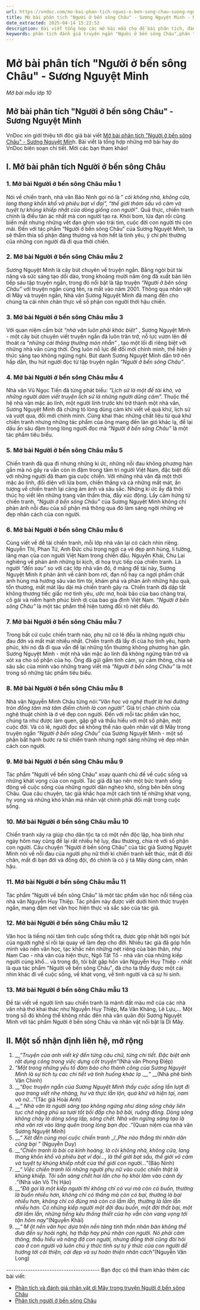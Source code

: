 ```yaml
---
url: https://vndoc.com/mo-bai-phan-tich-nguoi-o-ben-song-chau-suong-nguyet-minh-291990
title: Mở bài phân tích "Người ở bến sông Châu" - Sương Nguyệt Minh - Mở bài mẫu lớp 10 - VnDoc.com
date_extracted: 2025-04-14 15:22:52
description: Bài viết tổng hợp các mở bài mẫu cho đề bài phân tích, đánh giá truyện ngắn "Người ở bến sông Châu" - Sương Nguyệt Minh
keywords: phân tích đánh giá truyện ngắn "Người ở bến sông Châu",phân tích truyện ngắn Người ở bến sông Châu,Người ở bến sông Châu phân tích,phân tích dì mây,phân tích đánh giá người ở bến sông châu,phân tích dì mây người ở bến sông châu,phân tích người ở bến sông châu,mở bài người ở bến sông châu,mở bài cho bài người ở bến sông châu
---
```


# Mở bài phân tích "Người ở bến sông Châu" - Sương Nguyệt Minh
 _Mở bài mẫu lớp 10_
## Mở bài phân tích "Người ở bến sông Châu" - Sương Nguyệt Minh
VnDoc xin giới thiệu tới độc giả bài viết [Mở bài phân tích "Người ở bến sông Châu" - Sương Nguyệt Min](<https://vndoc.com/mo-bai-phan-tich-nguoi-o-ben-song-chau-suong-nguyet-minh-291990>)h. Bài viết là tổng hợp những mở bài hay do VnDoc biên soạn chi tiết. Mời các bạn tham khảo\!
## **I. Mở bài phân tích Người ở bến sông Châu**
### **1\. Mở bài Người ở bến sông Châu mẫu 1**
Nói về chiến tranh, nhà văn Bảo Ninh gọi nó là “ _cõi không nhà, không cửa, lang thang khốn khổ và phiêu bạt vĩ đại”, “thế giới thảm sầu vô cảm và tuyệt tự khủng khiếp nhất của dòng giống con người”_. Quả thực, chiến tranh chính là điều tàn ác nhất mà con người tạo ra. Khói bom, lửa đạn rồi cũng biến mất nhưng những vết đạn ghim vào trái tim, cuộc đời con người thì còn mãi. Đến với tác phẩm “Người ở bến sông Châu” của Sương Nguyệt Minh, ta sẽ thấm thía số phận đáng thương và hơn hết là tình yêu, ý chí phi thường của những con người đã đi qua thời chiến.
### 2\. Mở bài Người ở bến sông Châu mẫu 2
Sương Nguyệt Minh là cây bút chuyên về truyện ngắn. Bằng ngòi bút tài năng và sức sáng tạo dồi dào, trong khoảng mười năm ông đã xuất bản liên tiếp sáu tập truyện ngắn, trong đó nổi bật là tập truyện _“Người ở bên sông Châu”_ với truyện ngắn cùng tên, ra mắt vào năm 2001. Thông qua nhân vật dì Mây và truyện ngắn, Nhà văn Sương Nguyệt Minh đã mang đến cho chúng ta cái nhìn chân thực về số phận con người thời hậu chiến.
### 3\. Mở bài Người ở bến sông Châu mẫu 3
Với quan niệm cầm bút _“nhà văn luôn phải khác biệt”_ , Sương Nguyệt Minh - một cây bút chuyên viết truyện ngắn đã luôn trăn trở, nỗ lực vươn lên để thoát ra _“những cái thông thường mòn nhẵn”_ , tạo một lối đi riêng biệt với những nhà văn cùng thời. Ông luôn nỗ lực để đổi mới chính mình, thể hiện ý thức sáng tạo không ngừng nghỉ. Bút danh Sương Nguyệt Minh dần trở nên hấp dẫn, thu hút người đọc từ tập truyện ngắn _“Người ở bến sông Châu”_.
### 4\. Mở bài Người ở bến sông Châu mẫu 4
Nhà văn Vũ Ngọc Tiến đã từng phát biểu: _“Lịch sử là một đề tài khó, và những người dám viết truyện lịch sử là những người dũng cảm”._ Thuộc thế hệ nhà văn mặc áo lính, một người lính trước khi trở thành một nhà văn, Sương Nguyệt Minh đã chứng tỏ lòng dùng cảm khi viết về quá khứ, lịch sử và vượt qua, đổi mới chính mình. Cùng khai thác những chất liệu từ quá khứ chiến tranh nhưng những tác phẩm của ông mang đến làn gió khác lạ, để lại dấu ấn sâu đậm trong lòng người đọc mà _“Người ở bến sông Châu”_ là một tác phẩm tiêu biểu.
### 5\. Mở bài Người ở bến sông Châu mẫu 5
Chiến tranh đã qua đi nhưng những kí ức, những nỗi đau không phương hàn gắn mà nó gây ra vẫn còn in đậm trong tâm trí người Việt Nam, đặc biệt đối với những người đã tham gia cuộc chiến. Với những nhà văn đã một thời mặc áo lính, đối diện với lửa bom, chiến thắng và cả những mất mát, ấn tượng về chiến tranh lại càng ám ảnh và sâu sắc. Những kí ức ấy đã thôi thúc họ viết lên những trang văn thấm thía, đầy xúc động. Lấy cảm hứng từ chiến tranh, _“Người ở bến sông Châu”_ của Sương Nguyệt Minh không chỉ phản ánh nỗi đau của số phận mà thông qua đó làm sáng ngời những vẻ đẹp nhân cách của con người.
### 6\. Mở bài Người ở bến sông Châu mẫu 6
Cùng viết về đề tài chiến tranh, mỗi lớp nhà văn lại có cách nhìn riêng. Nguyễn Thi, Phan Tứ, Anh Đức chú trọng ngợi ca vẻ đẹp anh hùng, lí tưởng, lãng mạn của con người Việt Nam trong chiến đấu. Nguyễn Khải, Chu Lai nghiêng về phản ánh những bi kịch, di hoạ trực tiếp của chiến tranh. Là người _“đến sau”_ so với các lớp nhà văn đó, ở mảng đề tài này, Sương Nguyệt Minh ít phản ánh về cảnh bom rơi, đạn nổ hay ca ngợi phẩm chất anh hùng mà hướng sâu vào tìm tòi, khám phá và phản ánh những hậu quả, tổn thương, mất mát lâu dài mà chiến tranh gây ra. Chiến tranh đã dập tắt không thương tiếc giấc mơ tình yêu, ước mơ, hoài bão của bao chàng trai, cô gái và niềm hạnh phúc bình dị của bao gia đình Việt Nam. _“Người ở bến sông Châu”_ là một tác phẩm thể hiện tương đối rõ nét điều đó.
### 7\. Mở bài Người ở bến sông Châu mẫu 7
Trong bất cứ cuộc chiến tranh nào, phụ nữ có lẽ đều là những người chịu đau đớn và mất mát nhiều nhất. Chiến tranh đã lấy đi của họ tình yêu, hạnh phúc, khi nó đã đi qua vẫn để lại những tổn thương không phương hàn gắn. Sương Nguyệt Minh - một nhà văn mặc áo lính đã không ngừng trăn trở và xót xa cho số phận của họ. Ông đã gửi gắm tình cảm, sự cảm thông, chia sẻ sâu sắc của mình vào những trang viết mà _“Người ở bến sông Châu”_ là một trong số những tác phẩm tiêu biểu.
### 8\. Mở bài Người ở bến sông Châu mẫu 8
Nhà văn Nguyễn Minh Châu từng nói:_“Văn học và nghệ thuật là hai đường tròn đồng tâm mà tâm điểm chính là con người”._ Giá trị chân chính của nghệ thuật chính là ở vẻ đẹp con người. Đến với mỗi tác phẩm văn học, chúng ta như được làm quen, gặp gỡ và thấu hiểu với một số phận, một cuộc đời. Và có lẽ, người đọc sẽ không thể nào quên nhân vật dì Mây trong truyện ngắn _“Người ở bến sông Châu”_ của Sương Nguyệt Minh - một số phận bất hạnh bước ra từ chiến tranh nhưng ngời sáng những vẻ đẹp nhân cách con người.
### 9\. Mở bài Người ở bến sông Châu mẫu 9
Tác phẩm "Người về bến sông Châu" xoay quanh chủ đề về cuộc sống và những khát vọng của con người. Tác giả đã tạo nên một bức tranh sống động về cuộc sống của những người dân nghèo khó, sống bên bến sông Châu. Qua câu chuyện, tác giả khắc họa một cách tinh tế những khát vọng, hy vọng và những khó khăn mà nhân vật chính phải đối mặt trong cuộc sống.
### 10\. Mở bài Người ở bến sông Châu mẫu 10
Chiến tranh xảy ra giúp cho dân tộc ta có một nền độc lập, hòa bình như ngày hôm nay cũng để lại rất nhiều hệ lụy, đau thương, chia rẽ với số phận con người. Câu chuyện “Người ở bến sông Châu” của tác giả Sương Nguyệt Minh nói về nỗi đau của người phụ nữ thời kì chiến tranh kết thúc, mất đi đôi chân, mất đi bạn đời và đồng đội, đó chính là cô ý tá Mây dũng cảm, nhân hậu.
### 11\. Mở bài Người ở bến sông Châu mẫu 11
Tác phẩm "Người về bến sông Châu" là một tác phẩm văn học nổi tiếng của nhà văn Nguyễn Huy Thiệp. Tác phẩm này được viết dưới hình thức truyện ngắn, mang đậm nét văn học hiện thực và sắc sảo của tác giả.
### 12\. Mở bài Người ở bến sông Châu mẫu 12
Văn học là tiếng nói tâm tình cuộc sống thốt ra, được góp nhặt bởi ngòi bút của người nghệ sĩ rồi lại quay về làm đẹp cho đời. Nhiều tác giả đã góp hồn mình vào nền văn học, tạc khắc nên những nét riêng của bản thân, như Nam Cao - nhà văn của hiện thực, Ngô Tất Tố - nhà văn của những kiếp người cùng khổ... và trong đó, tôi bắt gặp hồn văn Nguyễn Huy Thiệp - nhất là qua tác phẩm "Người về bến sông Châu", đã cho ta thấy được một cái nhìn khác đi về cuộc sống, về khát vọng, về tình người và cả sự hi sinh.
### 13\. Mở bài Người ở bến sông Châu mẫu 13
Đề tài viết về người lính sau chiến tranh là mảnh đất màu mỡ của các nhà văn nhà thơ khai thác như Nguyễn Huy Thiệp, Ma Văn Kháng, Lê Lựu,... Một trong số đó không thể không nhắc đến nhà văn quân đội Sương Nguyệt Minh với tác phẩm Người ở bến sông Châu và nhân vật nổi bật là Dì Mây.
## **II. Một số nhận định liên hệ, mở rộng**
  1. ___“Truyện của anh viết kỹ đến từng câu chữ, từng chi tiết. Đặc biệt anh rất dụng công trong việc dựng cốt truyện”_\(Nhà văn Phong Điệp\)
  2. _“Một trong những yếu tố đảm bảo cho thành công của Sương Nguyệt Minh là sự tích tụ các chi tiết và tình huống khác lạ_ _.__”_ __\(Nhà phê bình Văn Chinh\)
  3. ___“Đọc truyện ngắn của Sương Nguyệt Minh thấy cuộc sống lần lượt đi qua trang viết nhẹ nhàng, hư và thực lẫn lộn, quá khứ và hiện tại, nam và nữ…”_\(Tác giả Hoài Anh\)
  4. ___“_ _Nhà văn là người sáng tạo không ngừng như dòng sông chảy liên tục chở nặng phù sa tươi tốt bồi đắp cho bờ bãi, ruộng đồng. Dòng sông không chảy là dòng sông lấp, sông chết. Nhà văn ngừng sáng tạo là nhà văn rơi vào lãng quên trong lòng bạn đọc_ _.”_\(Quan niệm của nhà văn Sương Nguyệt Minh\)
  5. ___“_ _Xét đến cùng mọi cuộc chiến tranh_ _/__Phe nào thắng thì nhân dân cũng bại_ _”_ \(Nguyễn Duy\)
  6. ___“Chiến tranh là bài ca kinh hoàng, là cõi không nhà, không cửa, lang thang khốn khổ và phiêu bạt vĩ đại…, là thế giới bạt sầu, thế giới vô cảm và tuyệt tự khủng khiếp nhất của thế giới con người…”_\(Bảo Ninh\)
  7. ___“_ _Việc chiến tranh lôi những người phụ nữ vào cuộc chiến thật là khủng khiếp. Tôi sẵn sàng chết hai lần cho họ khỏi lâm vào cảnh ấy_ _.”_\(Nhà văn Võ Thị Hảo\)
  8. ___“Đã gọi là một kiếp người thì không chỉ có vui mà còn có buồn, thường là buồn nhiều hơn, không chỉ có thắng mà còn có bại, thường là bại nhiều hơn, không chỉ có đúng mà còn có lầm lẫn, thường là lầm lẫn nhiều hơn. Có những kiếp người một đời đau buồn, một đời thất bại, một đời lầm lẫn, những tiếng kêu thống thiết của họ vẫn còn vang vọng tới tận hôm nay”_\(Nguyễn Khải\)
  9. ___“_ _M_ _ột nền văn học dựa trên nền tảng tinh thần nhân bản không thể đưa đến sự hoài nghi, hạ thấp hay phủ nhận con người. Nó phải cảm thông, thấu hiểu và nâng đỡ con người, nhưng đồng thời cũng đòi hỏi cao ở con người và luôn chú ý thức tỉnh sự tự ý thức của con người để hướng tới cái thiện, cái đẹp và sự hoàn thiện nhân cách”_\(Nguyễn Văn Long\)

\---------------------------------------
Bạn đọc có thể tham khảo thêm các bài viết:
  * [Phân tích và đánh giá nhân vật dì Mây trong truyện Người ở bến sông Châu](<https://vndoc.com/phan-tich-va-danh-gia-nhan-vat-di-may-trong-truyen-nguoi-o-ben-song-chau-287043>)
  * [Phân tích người ở bến sông Châu](<https://vndoc.com/phan-tich-nguoi-o-ben-song-chau-287039>)

